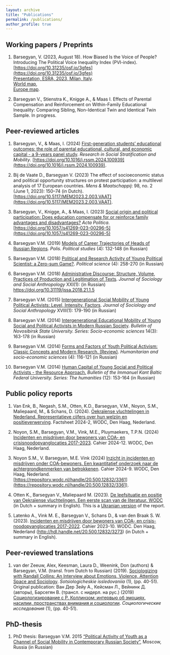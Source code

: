 ```yaml
---
layout: archive
title: "Publications"
permalink: /publications/
author_profile: true
---
```


## Working papers / Preprints 

1. Barsegyan, V. (2023, August 18). How Biased Is the Voice of People? Introducing The Political Voice Inequality Index (PVI-index). [https://doi.org/10.31235/osf.io/3gfes](https://doi.org/10.31235/osf.io/3gfes)  
[Presentation, ESRA, 2023, Milan, Italy](../publications/V_Barsegyan_Pres_IPI_ESRA_Milan_230719.pdf).  
[World map](../publications/ipi_world_red_0.13.html),  
[Europe map](../publications/ipi_EU_red_0.4.html).  


1. Barsegyan V., Stienstra K., Knigge A., & Maas I. Effects of Parental Compensation and Reinforcement on Within-Family Educational Inequality: Comparing Sibling, Non-Identical Twin and Identical Twin Sample. In progress. 


## Peer-reviewed articles 

1. Barsegyan, V., & Maas, I. (2024) [First-generation students’ educational outcomes: the role of parental educational, cultural, and economic capital - a 9-years panel study](https://doi.org/10.1016/j.rssm.2024.100939). *Research in Social Stratification and Mobility*. [https://doi.org/10.1016/j.rssm.2024.100939](https://doi.org/10.1016/j.rssm.2024.100939). 

1. Bij de Vaate D., Barsegyan V. (2023) The effect of socioeconomic status and political opportunity structures on protest participation: a multilevel analysis of 17 European countries. *Mens & Maatschappij*: 98, no. 2 (June 1, 2023): 150–74 (in Dutch). [https://doi.org/10.5117/MEM2023.2.003.VAAT](https://doi.org/10.5117/MEM2023.2.003.VAAT).

1. Barsegyan, V., Knigge, A., & Maas, I. (2023) [Social origin and political participation: Does education compensate for or reinforce family advantages and disadvantages?](https://link.springer.com/article/10.1057/s41269-023-00296-5) *Acta Politica*. [https://doi.org/10.1057/s41269-023-00296-5](https://doi.org/10.1057/s41269-023-00296-5)

1. Barsegyan V.M. (2019) [Models of Career Trajectories of Heads of Russian Regions](https://www.politstudies.ru/en/article/5553). *Polis. Political studies* (4): 132-148 (in Russian)

1. Barsegyan V.M. (2018) [Political and Research Activity of Young Political Scientist: a Zero-sum Game?](http://inion.ru/site/assets/files/3895/1.pdf). *Political science* (4): 258-270 (in Russian)

1. Barsegyan V.M. (2018) [Administrative Discourse: Structure, Volume, Practices of Production and Legitimation of Texts](http://jourssa.ru/files/volumes/2018_1/Barsegyan_2018_1.pdf). *Journal of Sociology and Social Anthropology* XXI(1): (in Russian) https://doi.org/10.31119/jssa.2018.21.1.5   

1. Barsegyan V.M. (2015) [Intergenerational Social Mobility of Young Political Activists: Level, Intensity, Factors](http://jourssa.ru/jourssa/article/view/376). *Journal of Sociology and Social Anthropology* XVIII(1): 179-190 (in Russian) 

1. Barsegyan V.M. (2014) [Intergenerational Educational Mobility of Young Social and Political Activists in Modern Russian Society](https://publications.hse.ru/pubs/share/folder/q3v4lgjraw/138944779.pdf). *Bulletin of Novosibirsk State University. Series: Socio-economic sciences* 14(3): 163-178 (in Russian)

1. Barsegyan V.M. (2014) [Forms and Factors of Youth Political Activism: Classic Concepts and Modern Research. (Review)](https://publications.hse.ru/pubs/share/folder/emt3rxufjq/138922524.pdf). *Humanitarian and socio-economic sciences* (4): 116-121 (in Russian)

1. Barsegyan V.M. (2014) [Human Capital of Young Social and Political Activists - the Resource Approach.](https://journals.kantiana.ru/upload/iblock/2ac/Vardan%20Barsegyan,%20153-164.pdf) *Bulletin of the Immanuel Kant Baltic Federal University. Series: The humanities* (12): 153-164 (in Russian)

## Public policy reports 
1. Van Enk, B., Negash, S.M., Otten, K.D., Barsegyan, V.M., Noyon, S.M., Maliepaard, M., & Schans, D. (2024). [Oekraïense vluchtelingen in Nederland. Representatieve cijfers over hun welzijn en positieverwerving](https://repository.wodc.nl/bitstream/handle/20.500.12832/3378/Factsheet-2024-02-volledige-tekst.pdf?sequence=1&isAllowed=y). Factsheet 2024-2, WODC, Den Haag, Nederland. 

1. Noyon, S.M., Barsegyan, V.M., Vink, M.E., Pluymaekers, T.P.N. (2024) [Incidenten en misdrijven door bewoners van COA- en crisisnoodopvanglocaties 2017-2023](https://repository.wodc.nl/handle/20.500.12832/3374). Cahier 2024-12. WODC, Den Haag, Nederland. 

1. Noyon S.M., V. Barsegyan, M.E. Vink (2024) [Inzicht in incidenten en misdrijven onder COA-bewoners. Een kwantitatief onderzoek naar de achtergrondkenmerken van betrokkenen](https://repository.wodc.nl/handle/20.500.12832/3361). Cahier 2024-9. WODC, Den Haag, Nederland. [https://repository.wodc.nl/handle/20.500.12832/3361](https://repository.wodc.nl/handle/20.500.12832/3361). 

1. Otten K., Barsegyan V., Maliepaard M. (2023). [De leefsituatie en positie van Oekraïense vluchtelingen. Een eerste scan van de literatuur. WODC](http://hdl.handle.net/20.500.12832/3311) (in Dutch + summary in English). This is a [Ukranian version](https://repository.wodc.nl/bitstream/handle/20.500.12832/3311/Pobut%20і%20stanoviwe%20ukraїns%27kix%20bіzhencіv-full-text.pdf?sequence=9&isAllowed=y) of the report.

1. Latenko A., Vink M. E., Barsegyan V., Schans D., & van den Braak S. W. (2023). [Incidenten en misdrijven door bewoners van COA- en crisis-noodopvanglocaties 2017-2022](http://hdl.handle.net/20.500.12832/3273). Cahier 2023-10. WODC. Den Haag, Nederland (http://hdl.handle.net/20.500.12832/3273) (in Dutch + summary in English).  

## Peer-reviewed translations 
1. van der Zeeuw, Alex, Keesman, Laura D., Weenink, Don (authors) & Barsegyan, V.M. (transl. from Dutch to Russian) (2019). [Sociologizing with Randall Collins: An Interview about Emotions, Violence, Attention Space and Sociology](https://www.socis.isras.ru/files/File/2019/1/van_der_Zeeuw.pdf). *Sotsiologicheskie issledovaniia* (1), (pp. 40-51). Original publication: Ван Дер Зейу А., Кейсман Л., Вейнинк Д. (авторы), Барсегян В. (трансл. с нидерл. на рус.) (2019) [Социологизирование с Р. Коллинзом: интервью об эмоциях, насилии, пространствах внимания и социологии](https://www.socis.isras.ru/files/File/2019/1/van_der_Zeeuw.pdf). *Социологические исследования* (1), (pp. 40-51). 

## PhD-thesis
1. PhD thesis: Barsegyan V.M. 2015 [“Political Activity of Youth as a Channel of Social Mobility in Contemporary Russian Society”](https://www.hse.ru/data/xf/2015/11/09/1078846165/%D0%94%D0%B8%D1%81%D1%81%D0%B5%D1%80%D1%82%D0%B0%D1%86%D0%B8%D1%8F%20%D0%91%D0%B0%D1%80%D1%81%D0%B5%D0%B3%D1%8F%D0%BD.pdf), Moscow, Russia (in Russian)
